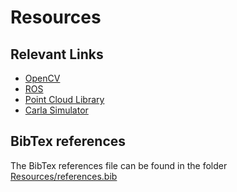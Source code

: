 # Resources

## Relevant Links

* [OpenCV](https://docs.opencv.org/4.0.1/)
* [ROS](http://wiki.ros.org/)
* [Point Cloud Library](http://pointclouds.org)
* [Carla Simulator](http://carla.org/)

## BibTex references

The BibTex references file can be found in the folder [Resources/references.bib](references.bib)
